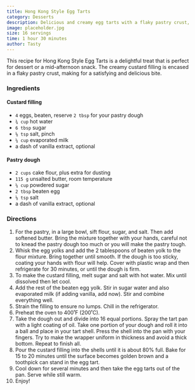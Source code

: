 ```yaml
---
title: Hong Kong Style Egg Tarts
category: Desserts
description: Delicious and creamy egg tarts with a flaky pastry crust, a popular treat from Hong Kong.
image: placeholder.jpg
size: 16 servings
time: 1 hour 30 minutes
author: Tasty
---
```


This recipe for Hong Kong Style Egg Tarts is a delightful treat that is perfect for dessert or a mid-afternoon snack. The creamy custard filling is encased in a flaky pastry crust, making for a satisfying and delicious bite.

### Ingredients

#### Custard filling
* `4` eggs, beaten, reserve `2 tbsp` for your pastry dough
* `¾ cup` hot water
* `6 tbsp` sugar
* `⅛ tsp` salt, pinch
* `¼ cup` evaporated milk
* a dash of vanilla extract, optional

#### Pastry dough
* `2 cups` cake flour, plus extra for dusting
* `115 g` unsalted butter, room temperature
* `¼ cup` powdered sugar
* `2 tbsp` beaten egg
* `⅛ tsp` salt
* a dash of vanilla extract, optional

### Directions

1. For the pastry, in a large bowl, sift flour, sugar, and salt. Then add softened butter. Bring the mixture together with your hands, careful not to knead the pastry dough too much or you will make the pastry tough.
2. Whisk the egg yolks and add the 2 tablespoons of beaten yolk to the flour mixture. Bring together until smooth. If the dough is too sticky, coating your hands with flour will help. Cover with plastic wrap and then refrigerate for 30 minutes, or until the dough is firm.
3. To make the custard filling, melt sugar and salt with hot water. Mix until dissolved then let cool.
4. Add the rest of the beaten egg yolk. Stir in sugar water and also evaporated milk (if adding vanilla, add now). Stir and combine everything well.
5. Strain the filling to ensure no lumps. Chill in the refrigerator.
6. Preheat the oven to 400˚F (200˚C).
7. Take the dough out and divide into 16 equal portions. Spray the tart pan with a light coating of oil. Take one portion of your dough and roll it into a ball and place in your tart shell. Press the shell into the pan with your fingers. Try to make the wrapper uniform in thickness and avoid a thick bottom. Repeat to finish all.
8. Pour the custard filling into the shells until it is about 80% full. Bake for 15 to 20 minutes until the surface becomes golden brown and a toothpick can stand in the egg tart.
9. Cool down for several minutes and then take the egg tarts out of the pan. Serve while still warm.
10. Enjoy!